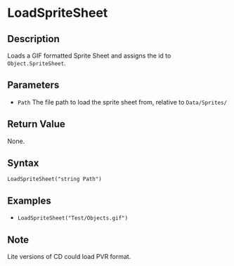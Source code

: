 # LoadSpriteSheet

## Description
Loads a GIF formatted Sprite Sheet and assigns the id to `Object.SpriteSheet`.

## Parameters
- `Path`
The file path to load the sprite sheet from, relative to `Data/Sprites/`

## Return Value
None.

## Syntax 
```LoadSpriteSheet("string Path")```

## Examples
- ```LoadSpriteSheet("Test/Objects.gif")```

## Note
Lite versions of CD could load PVR format.